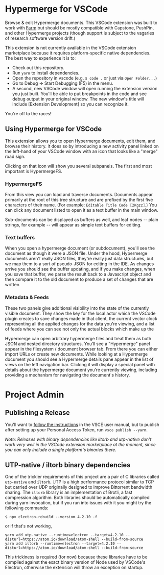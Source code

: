 # Hypermerge for VSCode

Browse & edit Hypermerge documents. This VSCode extension was built to work with [Farm][farm] but should be mostly compatible with Capstone, PushPin, and other Hypermerge projects (though support is subject to the vagaries of research software version drift.)

This extension is not currently available in the VSCode extension marketplace because it requires platform-specific native dependencies. The best way to experience it is to:

- Check out this repository.
- Run `yarn` to install dependencies.
- Open the repository in vscode (e.g. `$ code .` or just via `Open Folder...`)
- Go to Debug -> Start Debugging (F5) in the menu.
- A second, new VSCode window will open running the extension version you just built. You'll be able to put breakpoints in the code and see debug output in your original window. The new window's title will include \[Extension Development\] so you can recognize it.

You're off to the races!

## Using Hypermerge for VSCode

This extension allows you to open Hypermerge documents, edit them, and browse their history. It does so by introducing a new activity panel linked on the left-hand of your VSCode window with an icon that looks like a "merge" road sign.

Clicking on that icon will show you several subpanels. The first and most important is HypermergeFS.

### HypermergeFS

From this view you can load and traverse documents. Documents appear primarily at the root of this tree structure and are prefixed by the first five characters of their name. (For example: `Editable Title Code [2Kgzz]`.) You can click any document listed to open it as a text buffer in the main window.

Sub-documents can be displayed as buffers as well, and leaf nodes -- plain strings, for example -- will appear as simple text buffers for editing.

### Text buffers

When you open a hypermerge document (or subdocument), you'll see the document as though it were a JSON file. Under the hood, Hypermerge documents aren't really JSON files, they're really just data structures, but we map them to a sort of pseudo-JSON for editing in the IDE. As changes arrive you should see the buffer updating, and if you make changes, when you save that buffer, we parse the result back to a Javascript object and then compare it to the old document to produce a set of changes that are written.

### Metadata & Feeds

These two panels give additional visibility into the state of the currently visible document. They show the key for the local actor which the VSCode plugin creates to save changes made in that client, the current vector clock representing all the applied changes for the data you're viewing, and a list of feeds where you can see not only the actual blocks which make up the

Hypermerge can open arbitrary hypermerge files and treat them as both JSON and nested directory structures. You'll see a "Hypermerge" panel appear in the filesystem / document browser tab. From there you can either import URLs or create new documents. While looking at a Hypermerge document you should see a Hypermerge details pane appear in the list of views on the left navigation bar. Clicking it will display a special panel with details about the hypermerge document you're currently viewing, including providing a mechanism for navigating the document's history.

# Project Admin

## Publishing a Release

You'll want to [follow the instructions](https://code.visualstudio.com/docs/extensions/publish-extension) in the VSCE user manual, but to publish after setting up your Personal Access Token, run `vsce publish --yarn`.

*Note: Releases with binary dependencies like iltorb and utp-native don't work very well in the VSCode extension marketplace at the moment, since you can only include a single platform's binaries there.*

## UTP-native / iltorb binary dependencies

One of the trickier requirements of this project are a pair of C libraries called `utp-native` and `iltorb`. UTP is a high performance protocol similar to TCP but carried over UDP originally designed to improve Bittorrent bandwidth sharing. The `iltorb` library is an implementation of Brotli, a fast compression algorithm. Both libraries should be automatically compiled during yarn invocation, but if you run into issues with it you might try the following commands:

```
$ npx electron-rebuild --version 4.2.10 -f
```

or if that's not working,

```
yarn add utp-native --runtime=electron --target=4.2.10 --disturl=https://atom.io/download/atom-shell --build-from-source
yarn add iltorb --runtime=electron --target=4.2.10 --disturl=https://atom.io/download/atom-shell --build-from-source
```

This trickiness is required (for now) because these libraries have to be compiled against the exact binary version of Node used by VSCode's Electron, otherwise the extension will throw an exception on startup.

[farm]: https://github.com/inkandswitch/farm
